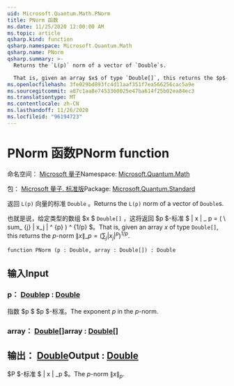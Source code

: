 ```yaml
---
uid: Microsoft.Quantum.Math.PNorm
title: PNorm 函数
ms.date: 11/25/2020 12:00:00 AM
ms.topic: article
qsharp.kind: function
qsharp.namespace: Microsoft.Quantum.Math
qsharp.name: PNorm
qsharp.summary: >-
  Returns the `L(p)` norm of a vector of `Double`s.

  That is, given an array $x$ of type `Double[]`, this returns the $p$-norm $\|x\|\_p= (\sum_{j}|x_j|^{p})^{1/p}$.
ms.openlocfilehash: 3fe029bd893fc4d11aaf351f7ea566256cac5a9e
ms.sourcegitcommit: a87c1aa8e7453360025e47ba614f25b02ea84ec3
ms.translationtype: MT
ms.contentlocale: zh-CN
ms.lasthandoff: 11/26/2020
ms.locfileid: "96194723"
---
```

# <a name="pnorm-function"></a><span data-ttu-id="b88d4-102">PNorm 函数</span><span class="sxs-lookup"><span data-stu-id="b88d4-102">PNorm function</span></span>

<span data-ttu-id="b88d4-103">命名空间： [Microsoft 量子](xref:Microsoft.Quantum.Math)</span><span class="sxs-lookup"><span data-stu-id="b88d4-103">Namespace: [Microsoft.Quantum.Math](xref:Microsoft.Quantum.Math)</span></span>

<span data-ttu-id="b88d4-104">包： [Microsoft 量子. 标准版](https://nuget.org/packages/Microsoft.Quantum.Standard)</span><span class="sxs-lookup"><span data-stu-id="b88d4-104">Package: [Microsoft.Quantum.Standard](https://nuget.org/packages/Microsoft.Quantum.Standard)</span></span>


<span data-ttu-id="b88d4-105">返回 `L(p)` 向量的标准 `Double` 。</span><span class="sxs-lookup"><span data-stu-id="b88d4-105">Returns the `L(p)` norm of a vector of `Double`s.</span></span>

<span data-ttu-id="b88d4-106">也就是说，给定类型的数组 $x $ `Double[]` ，这将返回 $p $-标准 $ \| x \| \_ p = ( \ sum_ {j} | x_j | ^ {p} ) ^ {1/p} $。</span><span class="sxs-lookup"><span data-stu-id="b88d4-106">That is, given an array $x$ of type `Double[]`, this returns the $p$-norm $\|x\|\_p= (\sum_{j}|x_j|^{p})^{1/p}$.</span></span>

```qsharp
function PNorm (p : Double, array : Double[]) : Double
```


## <a name="input"></a><span data-ttu-id="b88d4-107">输入</span><span class="sxs-lookup"><span data-stu-id="b88d4-107">Input</span></span>

### <a name="p--double"></a><span data-ttu-id="b88d4-108">p： [Double](xref:microsoft.quantum.lang-ref.double)</span><span class="sxs-lookup"><span data-stu-id="b88d4-108">p : [Double](xref:microsoft.quantum.lang-ref.double)</span></span>

<span data-ttu-id="b88d4-109">指数 $p $ $p $-标准。</span><span class="sxs-lookup"><span data-stu-id="b88d4-109">The exponent $p$ in the $p$-norm.</span></span>


### <a name="array--double"></a><span data-ttu-id="b88d4-110">array： [Double](xref:microsoft.quantum.lang-ref.double)[]</span><span class="sxs-lookup"><span data-stu-id="b88d4-110">array : [Double](xref:microsoft.quantum.lang-ref.double)[]</span></span>





## <a name="output--double"></a><span data-ttu-id="b88d4-111">输出： [Double](xref:microsoft.quantum.lang-ref.double)</span><span class="sxs-lookup"><span data-stu-id="b88d4-111">Output : [Double](xref:microsoft.quantum.lang-ref.double)</span></span>

<span data-ttu-id="b88d4-112">$P $-标准 $ \| x \| _p $。</span><span class="sxs-lookup"><span data-stu-id="b88d4-112">The $p$-norm $\|x\|_p$.</span></span>
